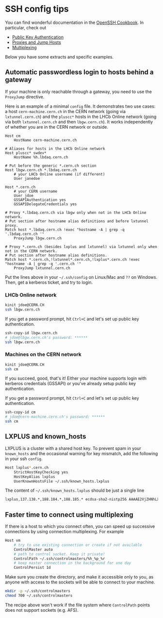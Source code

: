 # SSH config tips

You can find wonderful documentation in the
[OpenSSH Cookbook](https://en.wikibooks.org/wiki/OpenSSH#Cookbook).
In particular, check out

- [Public Key Authentication](https://en.wikibooks.org/wiki/OpenSSH/Cookbook/Public_Key_Authentication)
- [Proxies and Jump Hosts](https://en.wikibooks.org/wiki/OpenSSH/Cookbook/Proxies_and_Jump_Hosts)
- [Multiplexing](https://en.wikibooks.org/wiki/OpenSSH/Cookbook/Multiplexing)

Below you have some extracts and specific examples.

## Automatic passwordless login to hosts behind a gateway

If your machine is only reachable through a gateway, you need to use the
`ProxyJump` directive.

Here is an example of a minimal `config` file. It demonstrates two use cases:
a host `cern-machine.cern.ch` in the CERN network (going via `lxtunnel.cern.ch`)
and the `pluscc*` hosts in the LHCb Online network (going via both `lxtunnel.cern.ch`
and then `lbgw.cern.ch`).
It works independently of whether you are in the CERN network or outside.

```ssh
Host cm
    HostName cern-machine.cern.ch

# Aliases for hosts in the LHCb Online network
Host pluscc* swdev*
    HostName %h.lbdaq.cern.ch

# Put before the generic *.cern.ch section
Host lbgw.cern.ch *.lbdaq.cern.ch
    # your LHCb Online username (if different)
    User janedoe

Host *.cern.ch
    # your CERN username
    User jdoe
    GSSAPIAuthentication yes
    GSSAPIDelegateCredentials yes

# Proxy *.lbdaq.cern.ch via lbgw only when not in the LHCb Online network.
# Put section after hostname alias definitions and before lxtunnel proxy.
Match host *.lbdaq.cern.ch !exec "hostname -A | grep -q '.lbdaq.cern.ch '"
    ProxyJump lbgw.cern.ch

# Proxy *.cern.ch (besides lxplus and lxtunnel) via lxtunnel only when not in the CERN network.
# Put section after hostname alias definitions.
Match host *.cern.ch,!lxtunnel*.cern.ch,!lxplus*.cern.ch !exec "hostname -A | grep -q '.cern.ch '"
    ProxyJump lxtunnel.cern.ch
```

Put the lines above in your `~/.ssh/config` on Linux/Mac and `??` on Windows.
Then, get a kerberos ticket, and try to login.

### LHCb Online network

```sh
kinit jdoe@CERN.CH
ssh lbgw.cern.ch
```

If you get a password prompt, hit `Ctrl+C` and let's set up public key authentication.

```sh
ssh-copy-id lbgw.cern.ch
# jdoe@lbgw.cern.ch's password: ******
ssh lbgw.cern.ch
```

### Machines on the CERN network

```sh
kinit jdoe@CERN.CH
ssh cm
```

If you succeed, good, that's it! Either your machine supports login with kerberos credentials (GSSAPI)
or you've already setup public key authentication.

If you get a password prompt, hit `Ctrl+C` and let's set up public key authentication.

```sh
ssh-copy-id cm
# jdoe@cern-machine.cern.ch's password: ******
ssh cm
```

## LXPLUS and known_hosts

LXPLUS is a cluster with a shared host key. To prevent spam in your
`known_hosts` and the occasional warning for key mismatch, add the
following in your ssh `config`.

```sh
Host lxplus*.cern.ch
    StrictHostKeyChecking yes
    HostKeyAlias lxplus
    UserKnownHostsFile ~/.ssh/known_hosts.lxplus
```

The content of `~/.ssh/known_hosts.lxplus` should be just a single line

```sh
lxplus,137.138.*,188.184.*,188.185.* ecdsa-sha2-nistp256 AAAAE2VjZHNhLXNoYTItbmlzdHAyNTYAAAAIbmlzdHAyNTYAAABBBPZvfRF+9L7TR3FRPyLFdcsXSZ6RQYJHfOjzzWB94sX0gP34Cgij9p4ukL900sVVvw3LPM5OxxFSNIXGztFYu4o=
```

## Faster time to connect using multiplexing

If there is a host to which you connect often, you can speed up successive connections by using connection multiplexing. For example

```sh
Host vm
    # try to use existing connection or create if not available
    ControlMaster auto
    # path to control socket. Keep it private!
    ControlPath ~/.ssh/controlmasters/%h_%p_%r
    # keep master connection in the background for one day
    ControlPersist 1d
```

Make sure you create the directory, and make it accessible only to you, as anyone with access to the sockets will be able to connect to your machine.

```sh
mkdir -p ~/.ssh/controlmasters
chmod 700 ~/.ssh/controlmasters
```

The recipe above won't work if the file system where `ControlPath` points does not support sockets (e.g. AFS).